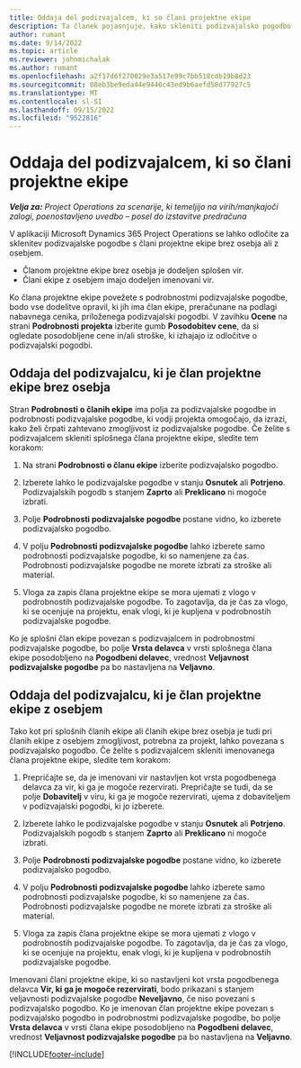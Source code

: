 ```yaml
---
title: Oddaja del podizvajalcem, ki so člani projektne ekipe
description: Ta članek pojasnjuje, kako skleniti podizvajalsko pogodbo za člane projektne ekipe v aplikaciji Microsoft Dynamics 365 Project Operations.
author: rumant
ms.date: 9/14/2022
ms.topic: article
ms.reviewer: johnmichalak
ms.author: rumant
ms.openlocfilehash: a2f17d6f270029e3a517e99c7bb518cdb19b8d23
ms.sourcegitcommit: 08eb3be9eda44e9446c43ed9b6aefd58d77927c5
ms.translationtype: MT
ms.contentlocale: sl-SI
ms.lasthandoff: 09/15/2022
ms.locfileid: "9522816"
---
```

# <a name="subcontracting-project-team-members"></a>Oddaja del podizvajalcem, ki so člani projektne ekipe

_**Velja za:** Project Operations za scenarije, ki temeljijo na virih/manjkajoči zalogi, poenostavljeno uvedbo – posel do izstavitve predračuna_

V aplikaciji Microsoft Dynamics 365 Project Operations se lahko odločite za sklenitev podizvajalske pogodbe s člani projektne ekipe brez osebja ali z osebjem.

- Članom projektne ekipe brez osebja je dodeljen splošen vir.
- Člani ekipe z osebjem imajo dodeljen imenovani vir.

Ko člana projektne ekipe povežete s podrobnostmi podizvajalske pogodbe, bodo vse dodelitve opravil, ki jih ima član ekipe, preračunane na podlagi nabavnega cenika, priloženega podizvajalski pogodbi.  V zavihku **Ocene** na strani **Podrobnosti projekta** izberite gumb **Posodobitev cene**, da si ogledate posodobljene cene in/ali stroške, ki izhajajo iz odločitve o podizvajalski pogodbi. 

## <a name="subcontracting-an-unstaffed-project-team-member"></a>Oddaja del podizvajalcu, ki je član projektne ekipe brez osebja
Stran **Podrobnosti o članih ekipe** ima polja za podizvajalske pogodbe in podrobnosti podizvajalske pogodbe, ki vodji projekta omogočajo, da izrazi, kako želi črpati zahtevano zmogljivost iz podizvajalske pogodbe. Če želite s podizvajalcem skleniti splošnega člana projektne ekipe, sledite tem korakom:

1.  Na strani **Podrobnosti o članu ekipe** izberite podizvajalsko pogodbo.

2.  Izberete lahko le podizvajalske pogodbe v stanju **Osnutek** ali **Potrjeno**. Podizvajalskih pogodb s stanjem **Zaprto** ali **Preklicano** ni mogoče izbrati. 

3.  Polje **Podrobnosti podizvajalske pogodbe** postane vidno, ko izberete podizvajalsko pogodbo.

4.  V polju **Podrobnosti podizvajalske pogodbe** lahko izberete samo podrobnosti podizvajalske pogodbe, ki so namenjene za čas. Podrobnosti podizvajalske pogodbe ne morete izbrati za stroške ali material.

5.  Vloga za zapis člana projektne ekipe se mora ujemati z vlogo v podrobnostih podizvajalske pogodbe. To zagotavlja, da je čas za vlogo, ki se ocenjuje na projektu, enak vlogi, ki je kupljena v podrobnostih podizvajalske pogodbe. 

Ko je splošni član ekipe povezan s podizvajalcem in podrobnostmi podizvajalske pogodbe, bo polje **Vrsta delavca** v vrsti splošnega člana ekipe posodobljeno na **Pogodbeni delavec**, vrednost **Veljavnost podizvajalske pogodbe** pa bo nastavljena na **Veljavno**.

## <a name="subcontracting-a-staffed-project-team-member"></a>Oddaja del podizvajalcu, ki je član projektne ekipe z osebjem
Tako kot pri splošnih članih ekipe ali članih ekipe brez osebja je tudi pri članih ekipe z osebjem zmogljivost, potrebna za projekt, lahko povezana s podizvajalsko pogodbo. Če želite s podizvajalcem skleniti imenovanega člana projektne ekipe, sledite tem korakom:

1.  Prepričajte se, da je imenovani vir nastavljen kot vrsta pogodbenega delavca za vir, ki ga je mogoče rezervirati. Prepričajte se tudi, da se polje **Dobavitelj** v viru, ki ga je mogoče rezervirati, ujema z dobaviteljem v podizvajalski pogodbi, ki jo izberete. 

2.  Izberete lahko le podizvajalske pogodbe v stanju **Osnutek** ali **Potrjeno**. Podizvajalskih pogodb s stanjem **Zaprto** ali **Preklicano** ni mogoče izbrati. 

3.  Polje **Podrobnosti podizvajalske pogodbe** postane vidno, ko izberete podizvajalsko pogodbo.

4.  V polju **Podrobnosti podizvajalske pogodbe** lahko izberete samo podrobnosti podizvajalske pogodbe, ki so namenjene za čas. Podrobnosti podizvajalske pogodbe ne morete izbrati za stroške ali material.

5.  Vloga za zapis člana projektne ekipe se mora ujemati z vlogo v podrobnostih podizvajalske pogodbe. To zagotavlja, da je čas za vlogo, ki se ocenjuje na projektu, enak vlogi, ki je kupljena v podrobnostih podizvajalske pogodbe. 

Imenovani člani projektne ekipe, ki so nastavljeni kot vrsta pogodbenega delavca **Vir, ki ga je mogoče rezervirati**, bodo prikazani s stanjem veljavnosti podizvajalske pogodbe **Neveljavno**, če niso povezani s podizvajalsko pogodbo. Ko je imenovan član projektne ekipe povezan s podizvajalsko pogodbo in podrobnostmi podizvajalske pogodbe, bo polje **Vrsta delavca** v vrsti člana ekipe posodobljeno na **Pogodbeni delavec**, vrednost **Veljavnost podizvajalske pogodbe** pa bo nastavljena na **Veljavno**.

[!INCLUDE[footer-include](../../includes/footer-banner.md)]
